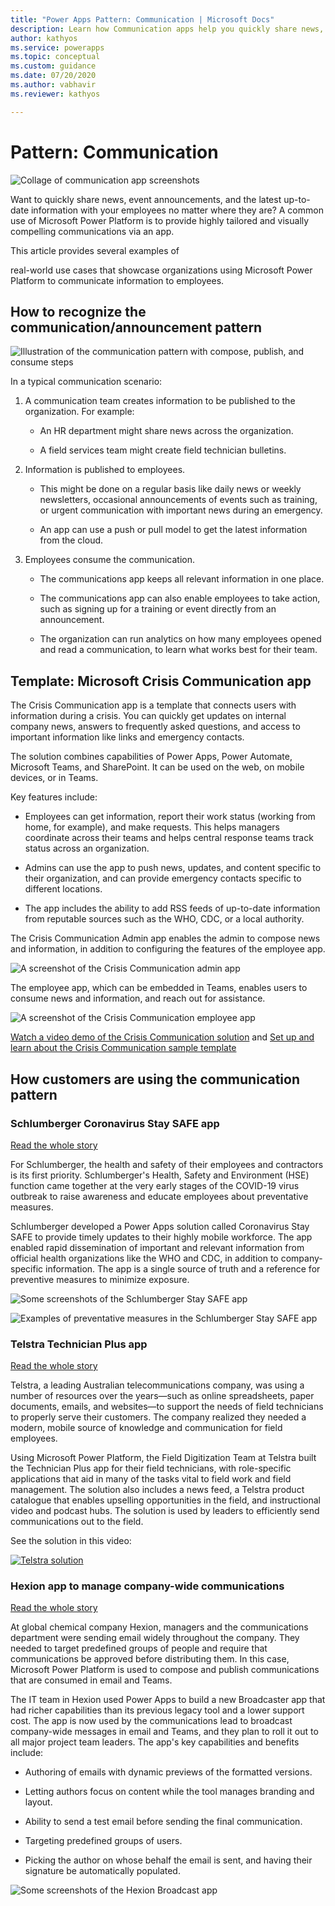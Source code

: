 ```yaml
---
title: "Power Apps Pattern: Communication | Microsoft Docs"
description: Learn how Communication apps help you quickly share news, event announcements, and the latest up-to-date info with your employees no matter where they are.
author: kathyos
ms.service: powerapps
ms.topic: conceptual
ms.custom: guidance
ms.date: 07/20/2020
ms.author: vabhavir
ms.reviewer: kathyos

---
```



# Pattern: Communication

![Collage of communication app screenshots](media/communication-collage.png "Collage of communication app screenshots")

Want to quickly share news, event announcements, and the latest up-to-date information<!--Editors recently decided that articles on docs aren't quite informal enough to use "info."-->
with your employees no matter where they are? A common use of Microsoft Power Platform is
to provide highly tailored and visually compelling communications via an app.
<!--It seems odd to bring up Telstra so early in the article. Recommend deleting: For example, Telstra sends all communications to its field engineers directly
within the Field Technician app.--> This article provides several examples of
real-world use cases that showcase organizations using Microsoft Power Platform to
communicate information to employees.

## How to recognize the communication/announcement pattern
<!--Note that this illustration includes the word "PLACEHOLDER".-->
![Illustration of the communication pattern with compose, publish, and consume steps](media/communication-illustration.png "Illustration of the communication pattern with compose, publish, and consume steps")

In a typical communication scenario:

1. A communication team creates information to be published to the
    organization. For example:<!--Sorry to make this so leaden, but we're supposed to have parallel structure for list items. I realize this section is using bullets mostly cosmetically though.-->

    - An HR department might share news across the organization.

    - A field services team might create field technician bulletins.

1. Information is published to employees.

    - This might be done on a regular basis like daily news or weekly newsletters,
        occasional announcements of events such as training, or urgent
        communication with important news during an emergency.

    - An app can use a push or pull model to get the latest information from
        the cloud.

1. Employees consume the communication.

    - The communications app keeps all relevant information in one place.

    - The communications app can also enable employees to take action, such as
        signing up for a training or event directly from an announcement.

    - The organization can run analytics on how many employees opened and read
        a communication, to learn what works best for their team.

## Template: Microsoft Crisis Communication app

The Crisis Communication app is a template that connects users with information
during a crisis. You can quickly get updates on internal company news, answers
to frequently asked questions, and access to important information like links
and emergency contacts.

The solution combines capabilities of Power Apps, Power Automate, Microsoft Teams, and
SharePoint. It can be used on the web, on mobile devices, or in Teams.

Key features include:

- Employees can get information, report their work status (working from
    home, for example), and make requests. This helps managers coordinate across their teams
    and helps central response teams track status across an organization.

- Admins can use the app to push news, updates, and content specific to their
    organization, and can provide emergency contacts specific to different
    locations.

- The app includes the ability to add RSS feeds of up-to-date information from
    reputable sources such as the WHO, CDC, or a local authority.

The Crisis Communication Admin app enables the admin to compose news and
information, in addition to<!--WSG--> configuring the features of the employee app.

![A screenshot of the Crisis Communication admin app](media/crisis-communication-admin-app.png "A screenshot of the Crisis Communication admin app")

The employee app, which can be embedded in Teams, enables users to consume news
and information, and reach out for assistance.

![A screenshot of the Crisis Communication employee app](media/crisis-communication-employee-app.jpg "A screenshot of the Crisis Communication employee app")

[Watch a video demo of the Crisis Communication
solution](https://youtu.be/23SypLXiOTw) and [Set up and learn about the Crisis
Communication sample
template](https://docs.microsoft.com/powerapps/maker/canvas-apps/sample-crisis-communication-app)

## How customers are using the communication pattern

### Schlumberger Coronavirus Stay SAFE app

[Read the whole story](https://powerapps.microsoft.com/blog/schlumberger/)

For Schlumberger, the health and safety of their employees and contractors is
its first priority. Schlumberger's Health, Safety and Environment (HSE) function
came together at the very early stages of the COVID-19 virus outbreak to raise
awareness and educate employees about preventative measures.

Schlumberger developed a Power Apps solution called Coronavirus Stay SAFE to
provide timely updates to their highly mobile workforce. The app enabled rapid
dissemination of important and relevant information from official health
organizations like the WHO and CDC, in addition to company-specific information.
The app is a single source of truth and a reference for preventive measures to
minimize exposure.

![Some screenshots of the Schlumberger Stay SAFE app](media/schlumberger-stay-safe-app-1.png "Some screenshots of the Schlumberger Stay SAFE app")
<!--The following alt text is suggested, just so it's not the same for two images.-->
![Examples of preventative measures in the Schlumberger Stay SAFE app](media/schlumberger-stay-safe-app-2.png "Examples of preventative measures in the Schlumberger Stay SAFE app")

### Telstra Technician Plus app

[Read the whole story](https://customers.microsoft.com/story/765534-telstra-telecommunications-teams)

Telstra, a leading Australian telecommunications company, was using a number of
resources over the years&mdash;such as online spreadsheets, paper documents, emails,
and websites&mdash;to support the needs of field technicians to properly serve their
customers. The company realized they needed a modern, mobile source of knowledge
and communication for field employees.

Using Microsoft Power Platform, the Field Digitization Team at Telstra built the
Technician Plus app for their field technicians, with role-specific applications
that aid in many of the tasks vital to field work and field management. The
solution also includes a news feed, a Telstra product catalogue that enables
upselling opportunities in the field, and instructional video and podcast hubs.
The solution is used by leaders to efficiently send communications out to the
field.

See the solution in this video:
<!--TO EDITOR: The author would like the thumbnail to be a hyperlink to the video but we don't know how to achieve that. -->
<!-- 
![A thumbnail of the Telstra video](media/telstra-video-thumbnail.png)(https://mymbas.microsoft.com/sessions/a00b1455-2989-4eb6-b17d-e182a27183a1?source=sessions)-->
<!--note from editor to self: Will this work?-->
<a href="https://mymbas.microsoft.com/sessions/a00b1455-2989-4eb6-b17d-e182a27183a1?source=sessions"><img src="media/telstra-video-thumbnail.png" alt="Telstra solution"></a>

### Hexion app to manage company-wide communications

[Read the whole story](https://customers.microsoft.com/story/810656-hexion-manufacturing-power-platform)

At global chemical company Hexion, managers and the communications department
were sending email widely throughout the company. They needed to target
predefined groups of people and require that communications be approved before
distributing them. In this case, Microsoft Power Platform is used to compose and publish
communications that are consumed in email and Teams.

The IT team in Hexion used Power Apps to build a new Broadcaster app that had richer
capabilities than its previous legacy tool and a lower support cost. The app is
now used by the communications lead to broadcast company-wide messages in email
and Teams, and they plan to roll it out to all major project team leaders. The
app's key capabilities and benefits include:

- Authoring of emails with dynamic previews of the formatted versions.

- Letting authors focus on<!--Suggested, to be parallel.--> content while the tool manages branding and layout.

- Ability to send a test email before sending the final communication.

- Targeting predefined groups of users.

- Picking the author on whose behalf the email is sent, and having their
    signature be automatically populated.

![Some screenshots of the Hexion Broadcast app](media/hexion-broadcaster-app.png "Some screenshots of the Hexion Broadcast app")
